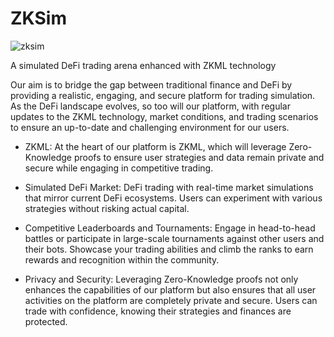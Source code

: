 # ZKSim
![zksim](https://github.com/ExtropyIO/ArbSim/assets/62178867/616fbe75-23ea-4713-9e6b-3079590bd1fc)



A simulated DeFi trading arena enhanced with ZKML technology

Our aim is to bridge the gap between traditional finance and DeFi by providing a realistic, engaging, and secure platform for trading simulation. As the DeFi landscape evolves, so too will our platform, with regular updates to the ZKML technology, market conditions, and trading scenarios to ensure an up-to-date and challenging environment for our users.

- ZKML: At the heart of our platform is ZKML, which will leverage Zero-Knowledge proofs to ensure user strategies and data remain private and secure while engaging in competitive trading.

- Simulated DeFi Market: DeFi trading with real-time market simulations that mirror current DeFi ecosystems. Users can experiment with various strategies without risking actual capital.

- Competitive Leaderboards and Tournaments: Engage in head-to-head battles or participate in large-scale tournaments against other users and their bots. Showcase your trading abilities and climb the ranks to earn rewards and recognition within the community.

- Privacy and Security: Leveraging Zero-Knowledge proofs not only enhances the capabilities of our platform but also ensures that all user activities on the platform are completely private and secure. Users can trade with confidence, knowing their strategies and finances are protected.

